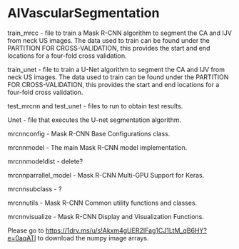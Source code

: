 # AIVascularSegmentation

train_mrcc - file to train a Mask R-CNN algorithm to segment the CA and IJV from neck US images. The data used to train can be found under the PARTITION FOR CROSS-VALIDATION, this provides the start and end locations for a four-fold cross validation. 

train_unet - file to train a U-Net algorithm to segment the CA and IJV from neck US images. The data used to train can be found under the PARTITION FOR CROSS-VALIDATION, this provides the start and end locations for a four-fold cross validation. 

test_mrcnn and test_unet - files to run to obtain test results.

Unet - file that executes the U-net segmentation algorithm. 

mrcnnconfig - Mask R-CNN Base Configurations class.

mrcnnmodel - The main Mask R-CNN model implementation.

mrcnnmodeldist - delete?

mrcnnparrallel_model - Mask R-CNN Multi-GPU Support for Keras.

mrcnnsubclass - ?

mrcnnutils - Mask R-CNN Common utility functions and classes.

mrcnnvisualize - Mask R-CNN Display and Visualization Functions.

Please go to https://1drv.ms/u/s!Akxm4gUER2IFag1CJ1LtM_qB6HY?e=0aqATl to download the numpy image arrays. 
